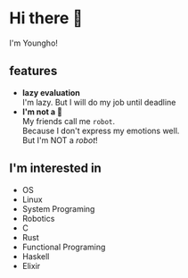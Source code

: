 # Hi there 👋
I'm Youngho!

## features
- **lazy evaluation**  
  I'm lazy. But I will do my job until deadline
- **I'm not a 🤖**  
  My friends call me `robot`.  
  Because I don't express my emotions well.  
  But I'm NOT a _robot_!

## I'm interested in
- OS
- Linux
- System Programing
- Robotics
- C
- Rust
- Functional Programing
- Haskell
- Elixir
